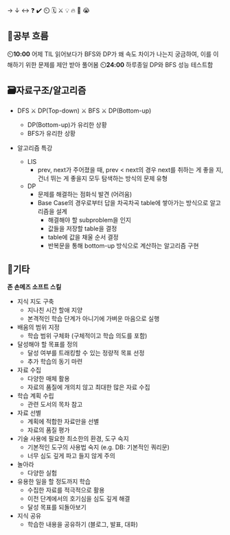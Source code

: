 → ↓ ↔ ❓ ✔️ ⏲️ 🗓️ ⚔️ 💡 🔥 🎵 😭

## 🧠공부 흐름
⏲️**10:00** 어제 TIL 읽어보다가 BFS와 DP가 왜 속도 차이가 나는지 궁금하여, 이를 이해하기 위한 문제를 제안 받아 풀어봄
⏲️**24:00** 하루종일 DP와 BFS 성능 테스트함

## 🗃️자료구조/알고리즘
- DFS ⚔️ DP(Top-down) ⚔️ BFS ⚔️ DP(Bottom-up)
    - DP(Bottom-up)가 유리한 상황
    - BFS가 유리한 상황

- 알고리즘 특강
    - LIS
        - prev, next가 주어졌을 때, prev < next의 경우 next를 취하는 게 좋을 지, 건너 뛰는 게 좋을지 모두 탐색하는 방식의 문제 유형
    - DP
        - 문제를 해결하는 점화식 발견 (어려움)
        - Base Case의 경우로부터 답을 차곡차곡 table에 쌓아가는 방식으로 알고리즘을 설계
            - 해결해야 할 subproblem을 인지
            - 값들을 저장할 table을 결정
            - table에 값을 채울 순서 결정
            - 반복문을 통해 bottom-up 방식으로 계산하는 알고리즘 구현

## 📌기타
**존 손메즈 소프트 스킬**
- 지식 지도 구축
    - 지나친 시간 할애 지양
    - 본격적인 학습 단계가 아니기에 가벼운 마음으로 실행
- 배움의 범위 지정
    - 학습 범위 구체화 (구체적이고 학습 의도를 포함)    
- 달성해야 할 목표를 정의
    - 달성 여부를 트래킹할 수 있는 정량적 목표 선정
    - 추가 학습의 동기 마련
- 자료 수집
    - 다양한 매체 활용
    - 자료의 품질에 개의치 않고 최대한 많은 자료 수집
- 학습 계획 수립
    - 관련 도서의 목차 참고
- 자료 선별
    - 계획에 적합한 자료만을 선별
    - 자료의 품질 평가
- 기술 사용에 필요한 최소한의 환경, 도구 숙지
    - 기본적인 도구의 사용법 숙지 (e.g. DB: 기본적인 쿼리문)
    - 너무 심도 깊게 파고 들지 않게 주의
- 놀아라
    - 다양한 실험
- 유용한 일을 할 정도까지 학습
    - 수집한 자료를 적극적으로 활용
    - 이전 단계에서의 호기심을 심도 깊게 해결
    - 달성 목표를 되돌아보기
- 지식 공유
    - 학습한 내용을 공유하기 (블로그, 발표, 대화)


